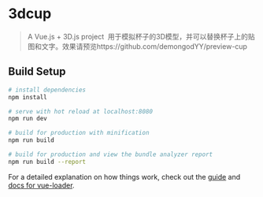 # 3dcup

> A Vue.js + 3D.js project  用于模拟杯子的3D模型，并可以替换杯子上的贴图和文字。效果请预览https://github.com/demongodYY/preview-cup

## Build Setup

``` bash
# install dependencies
npm install

# serve with hot reload at localhost:8080
npm run dev

# build for production with minification
npm run build

# build for production and view the bundle analyzer report
npm run build --report
```

For a detailed explanation on how things work, check out the [guide](http://vuejs-templates.github.io/webpack/) and [docs for vue-loader](http://vuejs.github.io/vue-loader).
